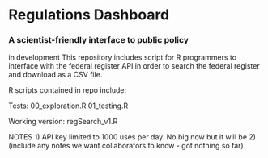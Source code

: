 # Regulations Dashboard
### A scientist-friendly interface to public policy

in development This repository includes script for R programmers to interface with the federal register API in order to search the federal register and download as a CSV file.

R scripts contained in repo include:

Tests: 00_exploration.R 01_testing.R

Working version: regSearch_v1.R

NOTES 1) API key limited to 1000 uses per day. No big now but it will be 2) (include any notes we want collaborators to know - got nothing so far)


